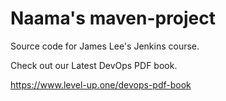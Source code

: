 # Naama's maven-project
Source code for James Lee's Jenkins course.

Check out our Latest DevOps PDF book.

https://www.level-up.one/devops-pdf-book
